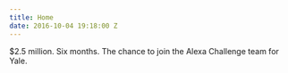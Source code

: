 ```yaml
---
title: Home
date: 2016-10-04 19:18:00 Z
---
```



$2.5 million. Six months. The chance to join the Alexa Challenge team for Yale.

